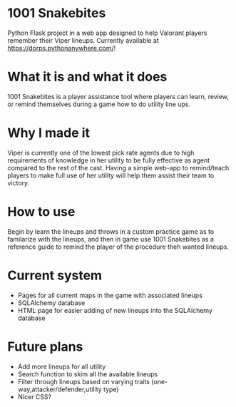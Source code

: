 # 1001 Snakebites
Python Flask project in a web app designed to help Valorant players remember their Viper lineups. Currently available at https://dorps.pythonanywhere.com/!
# What it is and what it does
1001 Snakebites is a player assistance tool where players can learn, review, or remind themselves during a game how to do utility line ups. 
# Why I made it
Viper is currently one of the lowest pick rate agents due to high requirements of knowledge in her utility to be fully effective as agent compared to the rest of the cast. Having a simple web-app to remind/teach players to make full use of her utility will help them assist their team to victory.
# How to use
Begin by learn the lineups and throws in a custom practice game as to familarize with the lineups, and then in game use 1001 Snakebites as a reference guide to remind the player of the procedure theh wanted lineups.
# Current system
- Pages for all current maps in the game with associated lineups
- SQLAlchemy database
- HTML page for easier adding of new lineups into the SQLAlchemy database
# Future plans
- Add more lineups for all utility
- Search function to skim all the available lineups
- Filter through lineups based on varying traits (one-way,attacker/defender,utility type)
- Nicer CSS?

